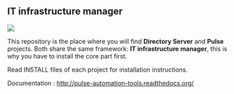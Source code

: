 ## IT infrastructure manager ##

<img src="http://pulse-automation-tools.readthedocs.org/en/latest/?badge=latest">

This repository is the place where you will find **Directory Server** and **Pulse** projects.
Both share the same framework: **IT infrastructure manager**, this is why you have to install the core part first.

Read INSTALL files of each project for installation instructions.

Documentation : http://pulse-automation-tools.readthedocs.org/
